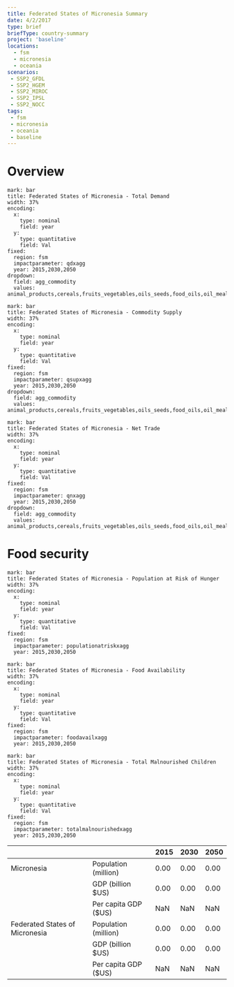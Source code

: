 ```yaml
---
title: Federated States of Micronesia Summary
date: 4/2/2017
type: brief
briefType: country-summary
project: 'baseline'
locations:
  - fsm
  - micronesia
  - oceania
scenarios:
 - SSP2_GFDL
 - SSP2_HGEM
 - SSP2_MIROC
 - SSP2_IPSL
 - SSP2_NOCC
tags:
 - fsm
 - micronesia
 - oceania
 - baseline
---
```

# Overview 

```chart
mark: bar
title: Federated States of Micronesia - Total Demand
width: 37%
encoding:
  x:
    type: nominal
    field: year
  y:
    type: quantitative
    field: Val
fixed:
  region: fsm
  impactparameter: qdxagg
  year: 2015,2030,2050
dropdown:
  field: agg_commodity
  values: animal_products,cereals,fruits_vegetables,oils_seeds,food_oils,oil_meals,other,pulses,roots_tubers,sugar
```

```chart
mark: bar
title: Federated States of Micronesia - Commodity Supply
width: 37%
encoding:
  x:
    type: nominal
    field: year
  y:
    type: quantitative
    field: Val
fixed:
  region: fsm
  impactparameter: qsupxagg
  year: 2015,2030,2050
dropdown:
  field: agg_commodity
  values: animal_products,cereals,fruits_vegetables,oils_seeds,food_oils,oil_meals,other,pulses,roots_tubers,sugar
```

```chart
mark: bar
title: Federated States of Micronesia - Net Trade
width: 37%
encoding:
  x:
    type: nominal
    field: year
  y:
    type: quantitative
    field: Val
fixed:
  region: fsm
  impactparameter: qnxagg
  year: 2015,2030,2050
dropdown:
  field: agg_commodity
  values: animal_products,cereals,fruits_vegetables,oils_seeds,food_oils,oil_meals,other,pulses,roots_tubers,sugar
```

# Food security

```chart
mark: bar
title: Federated States of Micronesia - Population at Risk of Hunger
width: 37%
encoding:
  x:
    type: nominal
    field: year
  y:
    type: quantitative
    field: Val
fixed:
  region: fsm
  impactparameter: populationatriskxagg
  year: 2015,2030,2050
```

```chart
mark: bar
title: Federated States of Micronesia - Food Availability
width: 37%
encoding:
  x:
    type: nominal
    field: year
  y:
    type: quantitative
    field: Val
fixed:
  region: fsm
  impactparameter: foodavailxagg
  year: 2015,2030,2050
```

```chart
mark: bar
title: Federated States of Micronesia - Total Malnourished Children
width: 37%
encoding:
  x:
    type: nominal
    field: year
  y:
    type: quantitative
    field: Val
fixed:
  region: fsm
  impactparameter: totalmalnourishedxagg
  year: 2015,2030,2050
```

|   |   | 2015 | 2030 | 2050 |
|---|---|---|---|---|
| Micronesia | Population (million) | 0.00 | 0.00 | 0.00 |
|  | GDP (billion $US) | 0.00 | 0.00 | 0.00 |
|  | Per capita GDP ($US) | NaN | NaN | NaN |
| Federated States of Micronesia | Population (million) | 0.00 | 0.00 | 0.00 |
|  | GDP (billion $US) | 0.00 | 0.00 | 0.00 |
|  | Per capita GDP ($US) | NaN| NaN| NaN|